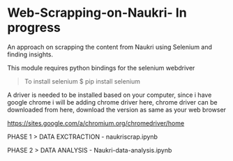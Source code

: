 # Web-Scrapping-on-Naukri- In progress 
An approach on scrapping the content from Naukri using Selenium and finding insights.

This module requires python bindings for the selenium webdriver
> To install selenium 
$ pip install selenium

A driver is needed to be installed based on your computer, since i have google chrome i will be adding chrome driver here, 
chrome driver can be downloaded from here, download the version as same as your web browser

https://sites.google.com/a/chromium.org/chromedriver/home

PHASE 1  > DATA EXCTRACTION - naukriscrap.ipynb

PHASE 2  > DATA ANALYSIS    - Naukri-data-analysis.ipynb
